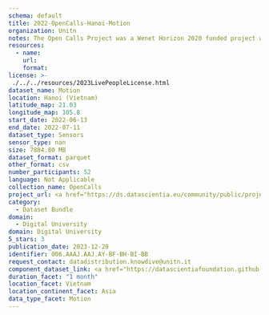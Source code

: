 ```yaml
---
schema: default
title: 2022-OpenCalls-Hanoi-Motion
organization: Unitn
notes: The Open Calls Project was a Wenet Horizon 2020 funded project with the goal of developing a diversity-aware, machine-mediated paradigm for social interactions. It collected information on the eating/drinking activities of the students of FPT University in Vietnam. The project was carried out in June and July 2022. The project set out to sense the daily activity data of respondents through the mobile phone sensors, collect health data through daily food log surveys, collect alcohol-drinking activities coupled with the motives for drinking, and conduct semi-structured surveys to gather feedback on the project. Data collection was carried out in three big cities across Vietnam. The i-Log application was used to collect sensor data from participants with the language set to Vietnamese. The food-drink activities were collected with an i-Log survey filled in by the respondents three times a day.
resources:
  - name: 
    url: 
    format: 
license: >-
 ./../../resources/2023LivePeopleLicense.html
dataset_name: Motion
location: Hanoi (Vietnam)
latitude_map: 21.03
longitude_map: 105.8
start_date: 2022-06-13
end_date: 2022-07-11
dataset_type: Sensors
sensor_type: nan
size: 7884.80 MB
dataset_format: parquet
other_format: csv
number_participants: 52
language: Not Applicable
collection_name: OpenCalls
project_url: <a href="https://ds.datascientia.eu/community/public/projects/3b975830-9ecc-4127-855b-f88b8b5fe2ca">https://ds.datascientia.eu/community/public/projects/3b975830-9ecc-4127-855b-f88b8b5fe2ca</a>
category: 
  - Dataset Bundle
domain: 
  - Digital University
domain: Digital University
5_stars: 3
publication_date: 2023-12-20
identifier: 006.AAAJ.AAJ.AY-BF-BH-BI-BB
request_contact: datadistribution.knowdive@unitn.it
component_dataset_link: <a href="https://datascientiafoundation.github.io/LivePeople/datasets/2022-OC1-Hanoi-Accelerometer%20Event/">2022-OC1-Hanoi-Accelerometer Event</a>, <a href="https://datascientiafoundation.github.io/LivePeople/datasets/2022-OC1-Hanoi-Activities%20Per%20Time/">2022-OC1-Hanoi-Activities Per Time</a>, <a href="https://datascientiafoundation.github.io/LivePeople/datasets/2022-OC1-Hanoi-Gyroscope%20Event/">2022-OC1-Hanoi-Gyroscope Event</a>, <a href="https://datascientiafoundation.github.io/LivePeople/datasets/2022-OC1-Hanoi-Step%20Counter%20Event/">2022-OC1-Hanoi-Step Counter Event</a>, <a href="https://datascientiafoundation.github.io/LivePeople/datasets/2022-OC1-Hanoi-Step%20Detector%20Event/">2022-OC1-Hanoi-Step Detector Event</a>
duration_facet: "1 month"
location_facet: Vietnam
location_continent_facet: Asia
data_type_facet: Motion
---
```

